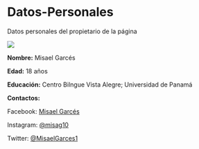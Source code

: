 # Datos-Personales
Datos personales del propietario de la página

<img src="https://scontent.fpty1-1.fna.fbcdn.net/v/t1.0-9/10418873_1464841397093125_1926179221586345497_n.jpg?_nc_cat=111&_nc_oc=AQkLoPu_4gMUX5D3MPus2ew7VJ0naXAo2b0sroEYiiPp3gTorEtW12vPzrTor3Xgdq0&_nc_ht=scontent.fpty1-1.fna&oh=6c3f6570a11c853f7b52ef549fc05196&oe=5E1AB469">

<b>Nombre:</b>
Misael Garcés


<b>Edad:</b>
18 años

<b>Educación:</b>
Centro Bilngue Vista Alegre; 
Universidad de Panamá

<b>Contactos:</b>
<p>Facebook: <a href="https://www.facebook.com/misael.garces.56"> Misael Garcés </a></p>
<p>Instagram: <a href="https://www.instagram.com/misag10/?hl=es-la"> @misag10 </a></p>
<p>Twitter: <a href="https://twitter.com/MisaelGarces1"> @MisaelGarces1 </a></p>

